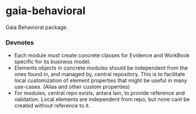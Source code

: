 # gaia-behavioral

Gaia Behavioral package.

### Devnotes

- Each module must create concrete classes for Evidence and WorkBook specific for its business model.
- Elements objects in concrete modules should be independent from the ones found in, and managed by, central repository. This is to facilitate local customization of element properties that might be useful in many use-cases. (Alias and other custom properties)
- For modules, central repo exists, antara lain, to provide reference and validation. Local elements are independent from repo, but none cant be created without reference to it.
